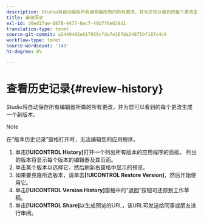 ```yaml
---
description: Studio将自动保存所有编辑器所做的所有更改，并为您可以看到的每个更改生成一个新版本。
title: 审阅历史
exl-id: d0ed17ae-0878-4477-8ec7-49b7f6e638d1
translation-type: tm+mt
source-git-commit: a2449482e617939cfda7e367da34875bf187c4c9
workflow-type: tm+mt
source-wordcount: '143'
ht-degree: 0%

---
```


# 查看历史记录{#review-history}

Studio将自动保存所有编辑器所做的所有更改，并为您可以看到的每个更改生成一个新版本。

>[!NOTE]
>
>在“版本历史记录”窗格打开时，无法编辑您的应用程序。

1. 单击&#x200B;**[!UICONTROL History]**&#x200B;打开一个列出所有版本的应用程序的面板。 列出的版本将显示每个版本的编辑器及其页面。
1. 单击某个版本以选择它，然后刷新右窗格中显示的预览。
1. 如果要克隆所选版本，请单击&#x200B;**[!UICONTROL Restore Version]**，然后开始使用它。
1. 单击&#x200B;**[!UICONTROL Version History]**&#x200B;窗格中的“返回”按钮可还原到工作草稿。
1. 单击&#x200B;**[!UICONTROL Share]**&#x200B;以生成预览的URL，该URL可发送给同事或朋友进行审阅。

